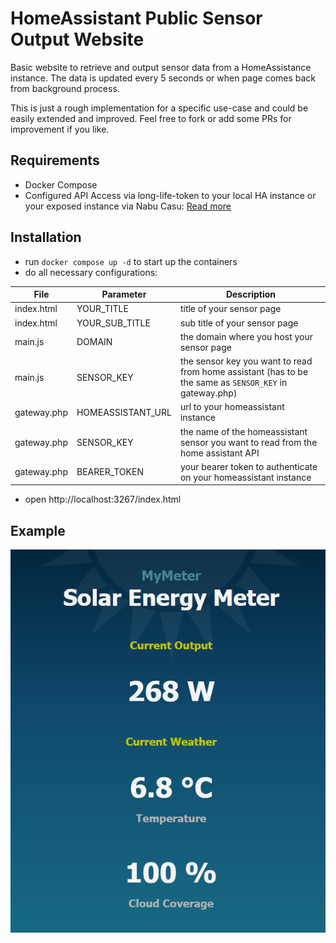 # HomeAssistant Public Sensor Output Website #

Basic website to retrieve and output sensor data from a HomeAssistance instance.
The data is updated every 5 seconds or when page comes back from background process.

This is just a rough implementation for a specific use-case and could be easily extended and improved. Feel free to fork or add some PRs for improvement if you like.

## Requirements

* Docker Compose
* Configured API Access via long-life-token to your local HA instance or your exposed instance via Nabu Casu: [Read more](https://developers.home-assistant.io/docs/api/rest)

## Installation

* run `docker compose up -d` to start up the containers
* do all necessary configurations:

| File        | Parameter         | Description                                                                                            |
|-------------|-------------------|--------------------------------------------------------------------------------------------------------|
| index.html  | YOUR_TITLE        | title of your sensor page                                                                              |
| index.html  | YOUR_SUB_TITLE    | sub title of your sensor page                                                                          |
| main.js     | DOMAIN            | the domain where you host your sensor page                                                             |
| main.js     | SENSOR_KEY        | the sensor key you want to read from home assistant (has to be the same as `SENSOR_KEY` in gateway.php) |
| gateway.php | HOMEASSISTANT_URL | url to your homeassistant instance                                                                     |
| gateway.php | SENSOR_KEY        | the name of the homeassistant sensor you want to read from the home assistant API                      |
| gateway.php | BEARER_TOKEN      | your bearer token to authenticate on your homeassistant instance                                       |

* open http://localhost:3267/index.html
 
## Example

![alt text](https://github.com/shering1988/homeassistant-sensor-website/blob/main/example.png?raw=true)
